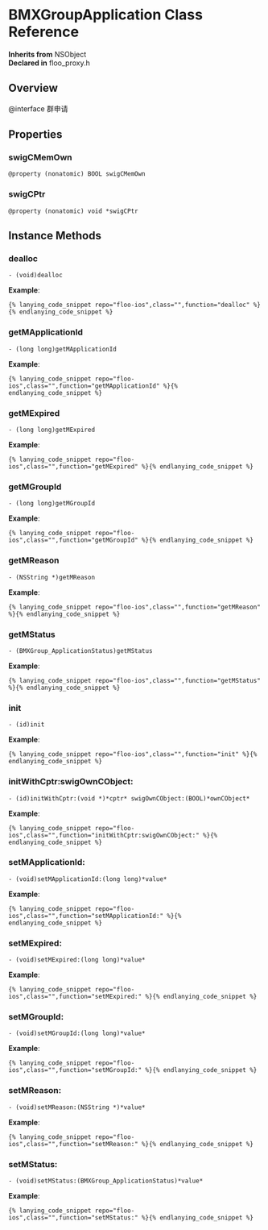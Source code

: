 # BMXGroupApplication Class Reference

  **Inherits from** NSObject  
  **Declared in** floo_proxy.h  

## Overview

@interface 群申请

## Properties

<a name="//api/name/swigCMemOwn" title="swigCMemOwn"></a>
### swigCMemOwn

`@property (nonatomic) BOOL swigCMemOwn`

<a name="//api/name/swigCPtr" title="swigCPtr"></a>
### swigCPtr

`@property (nonatomic) void *swigCPtr`

<a title="Instance Methods" name="instance_methods"></a>
## Instance Methods

<a name="//api/name/dealloc" title="dealloc"></a>
### dealloc

`- (void)dealloc`

<a name="//api/name/getMApplicationId" title="getMApplicationId"></a>
**Example**:
```
{% lanying_code_snippet repo="floo-ios",class="",function="dealloc" %}{% endlanying_code_snippet %}
```
### getMApplicationId

`- (long long)getMApplicationId`

<a name="//api/name/getMExpired" title="getMExpired"></a>
**Example**:
```
{% lanying_code_snippet repo="floo-ios",class="",function="getMApplicationId" %}{% endlanying_code_snippet %}
```
### getMExpired

`- (long long)getMExpired`

<a name="//api/name/getMGroupId" title="getMGroupId"></a>
**Example**:
```
{% lanying_code_snippet repo="floo-ios",class="",function="getMExpired" %}{% endlanying_code_snippet %}
```
### getMGroupId

`- (long long)getMGroupId`

<a name="//api/name/getMReason" title="getMReason"></a>
**Example**:
```
{% lanying_code_snippet repo="floo-ios",class="",function="getMGroupId" %}{% endlanying_code_snippet %}
```
### getMReason

`- (NSString *)getMReason`

<a name="//api/name/getMStatus" title="getMStatus"></a>
**Example**:
```
{% lanying_code_snippet repo="floo-ios",class="",function="getMReason" %}{% endlanying_code_snippet %}
```
### getMStatus

`- (BMXGroup_ApplicationStatus)getMStatus`

<a name="//api/name/init" title="init"></a>
**Example**:
```
{% lanying_code_snippet repo="floo-ios",class="",function="getMStatus" %}{% endlanying_code_snippet %}
```
### init

`- (id)init`

<a name="//api/name/initWithCptr:swigOwnCObject:" title="initWithCptr:swigOwnCObject:"></a>
**Example**:
```
{% lanying_code_snippet repo="floo-ios",class="",function="init" %}{% endlanying_code_snippet %}
```
### initWithCptr:swigOwnCObject:

`- (id)initWithCptr:(void *)*cptr* swigOwnCObject:(BOOL)*ownCObject*`

<a name="//api/name/setMApplicationId:" title="setMApplicationId:"></a>
**Example**:
```
{% lanying_code_snippet repo="floo-ios",class="",function="initWithCptr:swigOwnCObject:" %}{% endlanying_code_snippet %}
```
### setMApplicationId:

`- (void)setMApplicationId:(long long)*value*`

<a name="//api/name/setMExpired:" title="setMExpired:"></a>
**Example**:
```
{% lanying_code_snippet repo="floo-ios",class="",function="setMApplicationId:" %}{% endlanying_code_snippet %}
```
### setMExpired:

`- (void)setMExpired:(long long)*value*`

<a name="//api/name/setMGroupId:" title="setMGroupId:"></a>
**Example**:
```
{% lanying_code_snippet repo="floo-ios",class="",function="setMExpired:" %}{% endlanying_code_snippet %}
```
### setMGroupId:

`- (void)setMGroupId:(long long)*value*`

<a name="//api/name/setMReason:" title="setMReason:"></a>
**Example**:
```
{% lanying_code_snippet repo="floo-ios",class="",function="setMGroupId:" %}{% endlanying_code_snippet %}
```
### setMReason:

`- (void)setMReason:(NSString *)*value*`

<a name="//api/name/setMStatus:" title="setMStatus:"></a>
**Example**:
```
{% lanying_code_snippet repo="floo-ios",class="",function="setMReason:" %}{% endlanying_code_snippet %}
```
### setMStatus:

`- (void)setMStatus:(BMXGroup_ApplicationStatus)*value*`

**Example**:
```
{% lanying_code_snippet repo="floo-ios",class="",function="setMStatus:" %}{% endlanying_code_snippet %}
```

